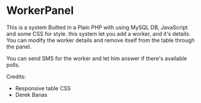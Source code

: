 # WorkerPanel
This is a system Builted in a Plain PHP with using MySQL DB, JavaScript and some CSS for style. this system let you add a worker, and it's details.
You can modify the worker details and remove itself from the table through the panel.

You can send SMS for the worker and let him answer if there's available polls.

Credits: 
* Responsive table CSS
* Derek Banas
